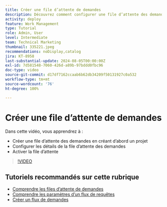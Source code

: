 ```yaml
---
title: Créer une file d’attente de demandes
description: Découvrez comment configurer une file d’attente des demandes et établir les détails de la file d’attente. Suivez ces étapes pour aider votre entreprise à gérer la réception du travail.
activity: deploy
feature: Work Management
type: Tutorial
role: Admin, User
level: Intermediate
team: Technical Marketing
thumbnail: 335221.jpeg
recommendations: noDisplay,catalog
jira: KT-8958
last-substantial-update: 2024-08-05T00:00:00Z
exl-id: 7d581548-7060-426d-a89b-97bddd0fbc96
doc-type: video
source-git-commit: d17df7162ccaab6b62db34209f50131927c0a532
workflow-type: tm+mt
source-wordcount: '76'
ht-degree: 100%

---
```


# Créer une file d’attente de demandes

Dans cette vidéo, vous apprendrez à :

* Créer une file d’attente des demandes en créant d’abord un projet
* Configurer les détails de la file d’attente des demandes
* Activer la file d’attente

>[!VIDEO](https://video.tv.adobe.com/v/335221/?quality=12&learn=on&enablevpops)

## Tutoriels recommandés sur cette rubrique

* [Comprendre les files d’attente de demandes](/help/manage-work/request-queues/understand-request-queues.md)
* [Comprendre les paramètres d’un flux de requêtes](/help/manage-work/request-queues/understand-settings-for-a-flow-request.md)
* [Créer un flux de demandes](/help/manage-work/request-queues/create-a-request-flow.md)

